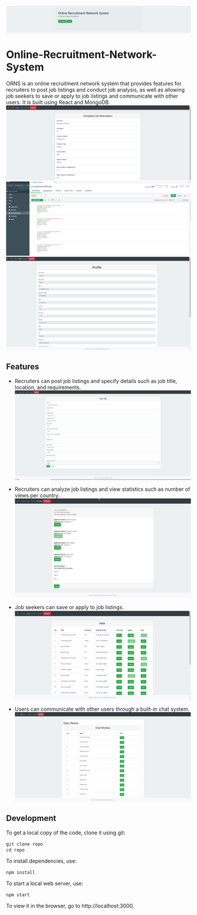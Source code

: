 ![Intro Image](/screenshots/0.png?raw=true )
# Online-Recruitment-Network-System

ORNS is an online recruitment network system that provides features for recruiters to post job listings and conduct job analysis, as well as allowing job seekers to save or apply to job listings and communicate with other users. It is built using React and MongoDB.
![Job Description Section Image](/screenshots/6.png?raw=true )
![Job View Tracking Database Image](/screenshots/2.png?raw=true )
![User Profile View Image](/screenshots/4.png?raw=true )

## Features
- Recruiters can post job listings and specify details such as job title, location, and requirements.
![Job Posting Section Image](/screenshots/5.png?raw=true )

- Recruiters can analyze job listings and view statistics such as number of views per country.
![Job Review Section Image](/screenshots/7.png?raw=true)
- Job seekers can save or apply to job listings.
![Job Listing Section Image](/screenshots/3.png?raw=true)
- Users can communicate with other users through a built-in chat system.
![Chat Window](/screenshots/1.png?raw=true)

## Development

To get a local copy of the code, clone it using git:

```
git clone repo
cd repo
```

To install dependencies, use:

```
npm install
```

To start a local web server, use:

```
npm start
```

To view it in the browser, go to http://localhost:3000.
